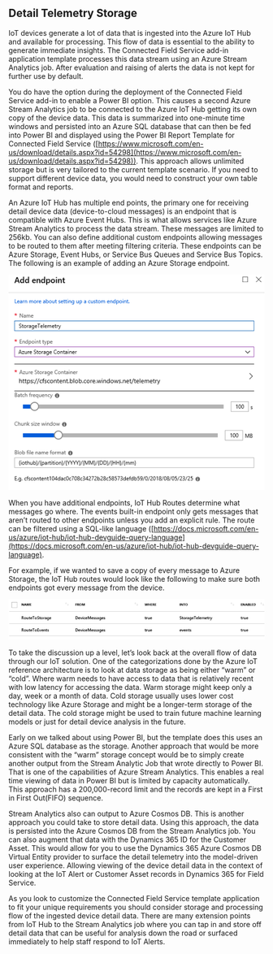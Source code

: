 ## Detail Telemetry Storage

IoT devices generate a lot of data that is ingested into the Azure IoT Hub and available for processing.  This flow of data is essential to the ability to generate immediate insights.  The Connected Field Service add-in application template processes this data stream using an Azure Stream Analytics job.  After evaluation and raising of alerts the data is not kept for further use by default.   

You do have the option during the deployment of the Connected Field Service add-in to enable a Power BI option.  This causes a second Azure Stream Analytics job to be connected to the Azure IoT Hub getting its own copy of the device data.  This data is summarized into one-minute time windows and persisted into an Azure SQL database that can then be fed into Power BI and displayed using the Power BI Report Template for Connected Field Service ([https://www.microsoft.com/en-us/download/details.aspx?id=54298](https://www.microsoft.com/en-us/download/details.aspx?id=54298)). This approach allows unlimited storage but is very tailored to the current template scenario.  If you need to support different device data, you would need to construct your own table format and reports. 

An Azure IoT Hub has multiple end points, the primary one for receiving detail device data (device-to-cloud messages) is an endpoint that is compatible with Azure Event Hubs.  This is what allows services like Azure Stream Analytics to process the data stream.  These messages are limited to 256kb.  You can also define additional custom endpoints allowing messages to be routed to them after meeting filtering criteria. These endpoints can be Azure Storage, Event Hubs, or Service Bus Queues and Service Bus Topics. The following is an example of adding an Azure Storage endpoint. 

![Azure Storage endpoint](../media/1-ie-unit3.png)
 
When you have additional endpoints, IoT Hub Routes determine what messages go where.  The events built-in endpoint only gets messages that aren’t routed to other endpoints unless you add an explicit rule.  The route can be filtered using a SQL-like language ([https://docs.microsoft.com/en-us/azure/iot-hub/iot-hub-devguide-query-language](https://docs.microsoft.com/en-us/azure/iot-hub/iot-hub-devguide-query-language).  

For example, if we wanted to save a copy of every message to Azure Storage, the IoT Hub routes would look like the following to make sure both endpoints got every message from the device. 
 
![IoT Hub routes](../media/2-ie-unit3.png)

To take the discussion up a level, let’s look back at the overall flow of data through our IoT solution. One of the categorizations done by the Azure IoT reference architecture is to look at data storage as being either “warm” or “cold”. Where warm needs to have access to data that is relatively recent with low latency for accessing the data.  Warm storage might keep only a day, week or a month of data.  Cold storage usually uses lower cost technology like Azure Storage and might be a longer-term storage of the detail data.  The cold storage might be used to train future machine learning models or just for detail device analysis in the future. 

Early on we talked about using Power BI, but the template does this uses an Azure SQL database as the storage.  Another approach that would be more consistent with the “warm” storage concept would be to simply create another output from the Stream Analytic Job that wrote directly to Power BI.  That is one of the capabilities of Azure Stream Analytics.  This enables a real time viewing of data in Power BI but is limited by capacity automatically.  This approach has a 200,000-record limit and the records are kept in a First in First Out(FIFO) sequence. 
  
Stream Analytics also can output to Azure Cosmos DB.  This is another approach you could take to store detail data.  Using this approach, the data is persisted into the Azure Cosmos DB from the Stream Analytics job.  You can also augment that data with the Dynamics 365 ID for the Customer Asset.  This would allow for you to use the Dynamics 365 Azure Cosmos DB Virtual Entity provider to surface the detail telemetry into the model-driven user experience.  Allowing viewing of the device detail data in the context of looking at the IoT Alert or Customer Asset records in Dynamics 365 for Field Service. 

As you look to customize the Connected Field Service template application to fit your unique requirements you should consider storage and processing flow of the ingested device detail data.  There are many extension points from IoT Hub to the Stream Analytics job where you can tap in and store off detail data that can be useful for analysis down the road or surfaced immediately to help staff respond to IoT Alerts. 